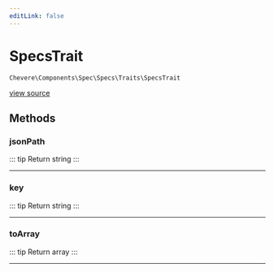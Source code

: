 ```yaml
---
editLink: false
---
```


# SpecsTrait

`Chevere\Components\Spec\Specs\Traits\SpecsTrait`

[view source](https://github.com/chevere/chevere/blob/main/src/Chevere/Components/Spec/Specs/Traits/SpecsTrait.php)

## Methods

### jsonPath

::: tip Return
string
:::

---

### key

::: tip Return
string
:::

---

### toArray

::: tip Return
array
:::

---
